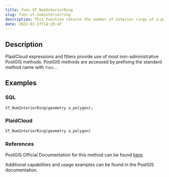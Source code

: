 ```yaml
---
title: func.ST_NumInteriorRing
slug: func-st-numinteriorring
description: This function returns the number of interior rings of a polygon geom. It returns NULL if the geom is not a polygon.
date: 2022-01-27T14:29:47
---
```



## Description


PlaidCloud expressions and filters provide use of most non-administrative PostGIS methods. PostGIS methods are accessed by prefixing the standard method name with `func.`.



## Examples


### SQL



```
ST_NumInteriorRing(geometry a_polygon);
```


### PlaidCloud



```python
ST_NumInteriorRing(geometry a_polygon)
```


### References


PostGIS Official Documentation for this method can be found [here](https://postgis.net/docs/manual-3.1/ST_NumInteriorRing.html).



Additional capabilities and usage examples can be found in the PostGIS documentation.

